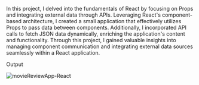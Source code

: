In this project, I delved into the fundamentals of React by focusing on Props and integrating external data through APIs. Leveraging React's component-based architecture, I created a small application that effectively utilizes Props to pass data between components. Additionally, I incorporated API calls to fetch JSON data dynamically, enriching the application's content and functionality. Through this project, I gained valuable insights into managing component communication and integrating external data sources seamlessly within a React application.  

Output

![movieReviewApp-React](https://github.com/SnehaDatey/React/assets/110827358/e16f8d0d-be05-4512-814c-449bac12a9ca)
